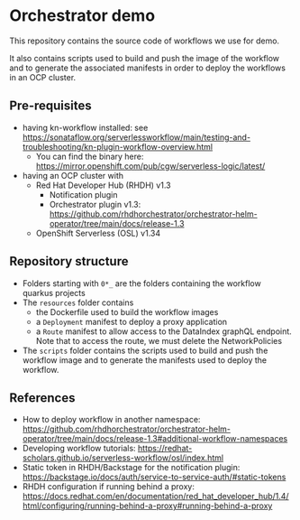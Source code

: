 
# Orchestrator demo
This repository contains the source code of workflows we use for demo.

It also contains scripts used to build and push the image of the workflow and to generate the associated manifests in order to deploy the workflows in an OCP cluster.

## Pre-requisites
* having kn-workflow installed: see https://sonataflow.org/serverlessworkflow/main/testing-and-troubleshooting/kn-plugin-workflow-overview.html
  * You can find the binary here: https://mirror.openshift.com/pub/cgw/serverless-logic/latest/ 
* having an OCP cluster  with 
  * Red Hat Developer Hub (RHDH) v1.3 
    * Notification plugin 
    * Orchestrator plugin v1.3: https://github.com/rhdhorchestrator/orchestrator-helm-operator/tree/main/docs/release-1.3
  * OpenShift Serverless (OSL) v1.34

## Repository structure
* Folders starting with `0*_` are the folders containing the workflow quarkus projects
* The `resources` folder contains 
  * the Dockerfile used to build the workflow images 
  * a `Deployment` manifest to deploy a proxy application
  * a `Route` manifest to allow access to the DataIndex graphQL endpoint. Note that to access the route, we must delete the NetworkPolicies
* The `scripts` folder contains the scripts used to build and push the workflow image and to generate the manifests used to deploy the workflow.

## References

* How to deploy workflow in another namespace: https://github.com/rhdhorchestrator/orchestrator-helm-operator/tree/main/docs/release-1.3#additional-workflow-namespaces
* Developing workflow tutorials: https://redhat-scholars.github.io/serverless-workflow/osl/index.html
* Static token in RHDH/Backstage for the notification plugin: https://backstage.io/docs/auth/service-to-service-auth/#static-tokens
* RHDH configuration if running behind a proxy: https://docs.redhat.com/en/documentation/red_hat_developer_hub/1.4/html/configuring/running-behind-a-proxy#running-behind-a-proxy 